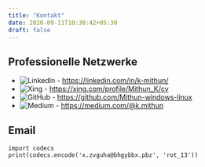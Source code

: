 ```yaml
---
title: "Kontakt"
date: 2020-09-11T10:38:42+05:30
draft: false
---
```


## Professionelle Netzwerke

- ![LinkedIn](/img/linkedin.jpg) - https://linkedin.com/in/k-mithun/  
- ![Xing](/img/xing.png) - https://xing.com/profile/Mithun_K/cv
- ![GitHub](/img/github.jpg) - https://github.com/Mithun-windows-linux  
- ![Medium](/img/Medium.jpg) - https://medium.com/@k.mithun

## Email
```
import codecs
print(codecs.encode('x.zvguha@bhgybbx.pbz', 'rot_13'))
```
